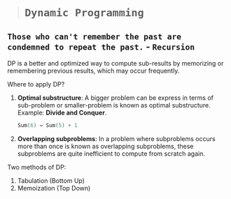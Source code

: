 > # **```Dynamic Programming```**

## **```Those who can't remember the past are condemned to repeat the past.```** - ```Recursion```


DP is a better and optimized way to compute sub-results by memorizing or remembering previous results, which may occur frequently.

Where to apply DP?

1. **Optimal substructure**: A bigger problem can be express in terms of sub-problem or smaller-problem is known as optimal substructure. Example: **Divide and Conquer**.

    ```cpp
    Sum(6) = Sum(5) + 1
    ```

2. **Overlapping subproblems**: In a problem where subproblems occurs more than once is known as overlapping subproblems, these subproblems are quite inefficient to compute from scratch again.


Two methods of DP:
1. Tabulation (Bottom Up)
2. Memoization (Top Down)




